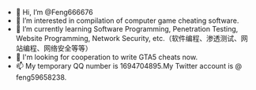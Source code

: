 - 👋 Hi, I’m @Feng666676
- 👀 I’m interested in compilation of computer game cheating software.
- 🌱 I’m currently learning Software Programming, Penetration Testing, Website Programming, Network Security, etc.（软件编程、渗透测试、网站编程、网络安全等等）
- 💞️ I'm looking for cooperation to write GTA5 cheats now.
- 📫 My temporary QQ number is 1694704895.My Twitter account is @ feng59658238.

<!---
Feng666676/Feng666676 is a ✨ special ✨ repository because its `README.md` (this file) appears on your GitHub profile.
You can click the Preview link to take a look at your changes.
--->
